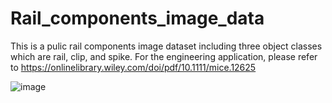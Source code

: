 # Rail_components_image_data
This is a pulic rail components image dataset including three object classes which are rail, clip, and spike. For the engineering application, please refer to https://onlinelibrary.wiley.com/doi/pdf/10.1111/mice.12625



![image](https://user-images.githubusercontent.com/43916561/116497580-bb2f2080-a875-11eb-940e-e874f757ed8e.png)
